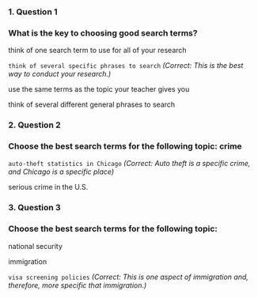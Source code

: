 ### 1. Question 1
### What is the key to choosing good search terms?
think of one search term to use for all of your research

``think of several specific phrases to search``
_(Correct:
This is the best way to conduct your research.)_

use the same terms as the topic your teacher gives you

think of several different general phrases to search 


### 2. Question 2
### Choose the best search terms for the following topic: crime
``auto-theft statistics in Chicago``
_(Correct: Auto theft is a specific crime, and Chicago is a specific place)_

serious crime in the U.S.


### 3. Question 3
### Choose the best search terms for the following topic:
national security

immigration

``visa screening policies``
_(Correct: This is one aspect of immigration and, therefore, more specific that immigration.)_
